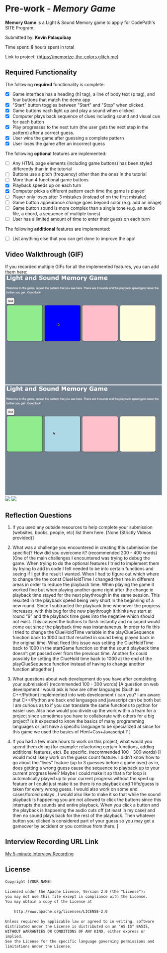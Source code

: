 # Pre-work - *Memory Game*

**Memory Game** is a Light & Sound Memory game to apply for CodePath's SITE Program. 

Submitted by: **Kevin Palaquibay**

Time spent: **6** hours spent in total

Link to project: (https://memorize-the-colors.glitch.me)

## Required Functionality

The following **required** functionality is complete:

* [x] Game interface has a heading (h1 tag), a line of body text (p tag), and four buttons that match the demo app
* [x] "Start" button toggles between "Start" and "Stop" when clicked. 
* [x] Game buttons each light up and play a sound when clicked. 
* [x] Computer plays back sequence of clues including sound and visual cue for each button
* [x] Play progresses to the next turn (the user gets the next step in the pattern) after a correct guess. 
* [x] User wins the game after guessing a complete pattern
* [x] User loses the game after an incorrect guess

The following **optional** features are implemented:

* [ ] Any HTML page elements (including game buttons) has been styled differently than in the tutorial
* [ ] Buttons use a pitch (frequency) other than the ones in the tutorial
* [ ] More than 4 functional game buttons
* [x] Playback speeds up on each turn
* [x] Computer picks a different pattern each time the game is played
* [ ] Player only loses after 3 mistakes (instead of on the first mistake)
* [ ] Game button appearance change goes beyond color (e.g. add an image)
* [ ] Game button sound is more complex than a single tone (e.g. an audio file, a chord, a sequence of multiple tones)
* [ ] User has a limited amount of time to enter their guess on each turn

The following **additional** features are implemented:

- [ ] List anything else that you can get done to improve the app!

## Video Walkthrough (GIF)

If you recorded multiple GIFs for all the implemented features, you can add them here:
![](MemoryGameWalkthrough1.gif)
![](MemoryGameWalkthrough2.gif)
![](gif3-link-here)
![](gif4-link-here)

## Reflection Questions
1. If you used any outside resources to help complete your submission (websites, books, people, etc) list them here. 
[None (Strictly Videos provided)]

2. What was a challenge you encountered in creating this submission (be specific)? How did you overcome it? (recommended 200 - 400 words) 
[One of the main challenges I encountered was trying to debug the game. When trying to do the optional features I tried to implement them by trying to add in code I felt needed to be into certain functions and seeing if I get the result I wanted. When I had to figure out which where to change the the const ClueHoldTime I changed the time in different areas in order to reduce the playback time. When playing the game it worked fine but when playing another game right after the change in playback time stayed for the next playthrough in the same session. This resulted in the playback speed being very short in the beginning  of a new round. Since I subtracted the playback time whenever the progress increases, with this bug for the new playthrough it thinks we start at round “9” and the playback time goes into the negative which should not exist. This caused the buttons to flash instantly and no sound would come out since the playback time was instantaneous. In order to fix this I tried to change the ClueHoldTime variable in the playClueSequence function back to 1000 but that resulted in sound being played back in the original time. What fixed this issue was setting the ClueHoldTime back to 1000 in the startGame function so that the sound playback time doesn’t get passed over from the previous time. Another fix could possibly be setting the ClueHold time back to 1000 at the end of the playClueSequence function instead of having to change another function altogether.]

3. What questions about web development do you have after completing your submission? (recommended 100 - 300 words) 
[A question on web development I would ask is how are other languages (Such as C++/Python) implemented into web development / can you? I am aware that C++/Python are back end languages and javascript can be both but I am curious as to if you can translate the same functions to python for easier use. Also how would you divide up the work within a team for a project since sometimes you have to collaborate with others for a big project? Is it expected to know the basics of many programming languages or just have a specific language to be specialized at since for this game we used the basics of Html+Css+Javascript ? 
]

4. If you had a few more hours to work on this project, what would you spend them doing (for example: refactoring certain functions, adding additional features, etc). Be specific. (recommended 100 - 300 words) 
[I would most likely work on the guess count feature. I didn’t know how to go about the “lives” feature (up to 3 guesses before a game over) as in, does getting a wrong guess cause the sequence to playback up to your current progress level? Maybe I could make it so that a for loop is automatically played up to your current progress without the sped up feature or I could just make it so there is no playback and 1 life/guess is taken for every wrong guess. I would also work on some end cases/forced delays . I would also like to make it so that while the sound playback is happening you are not allowed to click the buttons since this interrupts the sounds and entire playback. When you click a button and the playback is happening the audio cuts off (at least in my case) and then no sound plays back for the rest of the playback. Then whatever button you clicked is considered part of your guess so you may get a gameover by accident or you continue from there.
]



## Interview Recording URL Link

[My 5-minute Interview Recording](your-link-here)


## License

    Copyright [YOUR NAME]

    Licensed under the Apache License, Version 2.0 (the "License");
    you may not use this file except in compliance with the License.
    You may obtain a copy of the License at

        http://www.apache.org/licenses/LICENSE-2.0

    Unless required by applicable law or agreed to in writing, software
    distributed under the License is distributed on an "AS IS" BASIS,
    WITHOUT WARRANTIES OR CONDITIONS OF ANY KIND, either express or implied.
    See the License for the specific language governing permissions and
    limitations under the License.
